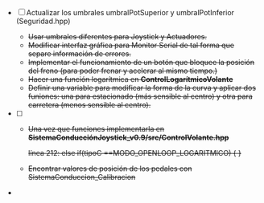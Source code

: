 + [ ] Actualizar los umbrales umbralPotSuperior y umbralPotInferior (Seguridad.hpp)

   - ~~Usar umbrales diferentes para Joystick y Actuadores.~~
   - ~~Modificar interfaz gráfica para Monitor Serial de tal forma que separe información de errores.~~
   - ~~Implementar el funcionamiento de un botón que bloquee la posición del freno (para poder frenar y acelerar al mismo tiempo.)~~
   - ~~Hacer una función logarítmica en **ControlLogarítmicoVolante**~~ 
   - ~~Definir una variable para modificar la forma de la curva y aplicar dos funiones: una para estacionado (más sensible al centro) y otra para carretera (menos sensible al centro).~~

+ [ ]  + ~~Una vez que funciones implementarla en **SistemaConducciónJoystick_v0.9/src/ControlVolante.hpp**~~ 

        ~~línea 212: else if(tipoC ==MODO_OPENLOOP_LOGARITMICO) { 		}~~

   + ~~Encontrar valores de posición de los pedales con SistemaConduccion_Calibracion~~



- 
